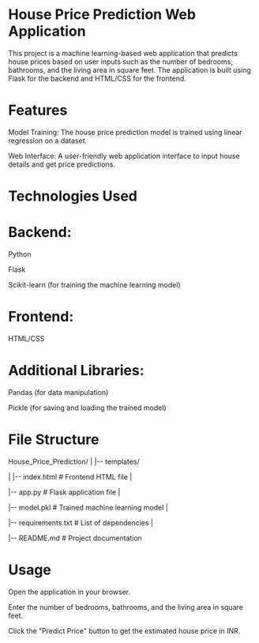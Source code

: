 # House Price Prediction Web Application

This project is a machine learning-based web application that predicts house prices based on user inputs such as the number of bedrooms, bathrooms, and the living area in square feet. The application is built using Flask for the backend and HTML/CSS for the frontend.

# Features

Model Training: The house price prediction model is trained using linear regression on a dataset.

Web Interface: A user-friendly web application interface to input house details and get price predictions.

# Technologies Used

# Backend:

Python

Flask

Scikit-learn (for training the machine learning model)

# Frontend:

HTML/CSS

# Additional Libraries:

Pandas (for data manipulation)

Pickle (for saving and loading the trained model)

# File Structure

House_Price_Prediction/
|
|-- templates/

|   |-- index.html         # Frontend HTML file
|

|-- app.py                 # Flask application file
|

|-- model.pkl              # Trained machine learning model
|

|-- requirements.txt       # List of dependencies
|

|-- README.md              # Project documentation

# Usage

Open the application in your browser.

Enter the number of bedrooms, bathrooms, and the living area in square feet.

Click the "Predict Price" button to get the estimated house price in INR.
